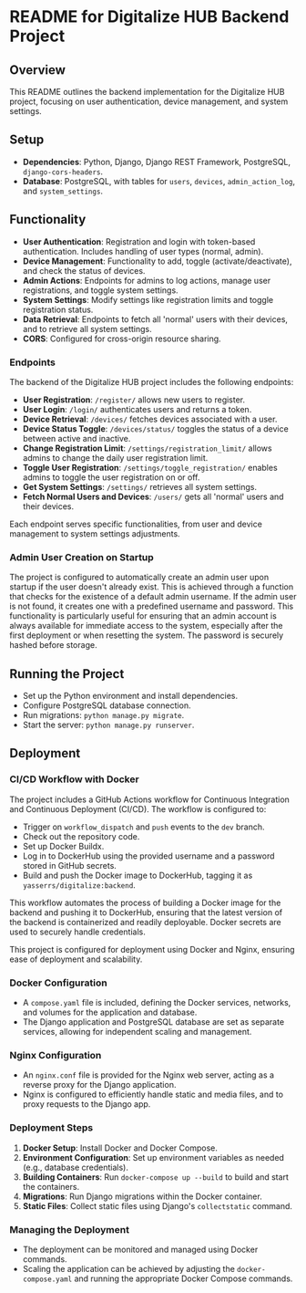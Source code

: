 # README for Digitalize HUB Backend Project

## Overview
This README outlines the backend implementation for the Digitalize HUB project, focusing on user authentication, device management, and system settings.

## Setup
- **Dependencies**: Python, Django, Django REST Framework, PostgreSQL, `django-cors-headers`.
- **Database**: PostgreSQL, with tables for `users`, `devices`, `admin_action_log`, and `system_settings`.

## Functionality
- **User Authentication**: Registration and login with token-based authentication. Includes handling of user types (normal, admin).
- **Device Management**: Functionality to add, toggle (activate/deactivate), and check the status of devices.
- **Admin Actions**: Endpoints for admins to log actions, manage user registrations, and toggle system settings.
- **System Settings**: Modify settings like registration limits and toggle registration status.
- **Data Retrieval**: Endpoints to fetch all 'normal' users with their devices, and to retrieve all system settings.
- **CORS**: Configured for cross-origin resource sharing.

### Endpoints

The backend of the Digitalize HUB project includes the following endpoints:

- **User Registration**: `/register/` allows new users to register.
- **User Login**: `/login/` authenticates users and returns a token.
- **Device Retrieval**: `/devices/` fetches devices associated with a user.
- **Device Status Toggle**: `/devices/status/` toggles the status of a device between active and inactive.
- **Change Registration Limit**: `/settings/registration_limit/` allows admins to change the daily user registration limit.
- **Toggle User Registration**: `/settings/toggle_registration/` enables admins to toggle the user registration on or off.
- **Get System Settings**: `/settings/` retrieves all system settings.
- **Fetch Normal Users and Devices**: `/users/` gets all 'normal' users and their devices.

Each endpoint serves specific functionalities, from user and device management to system settings adjustments.

### Admin User Creation on Startup
The project is configured to automatically create an admin user upon startup if the user doesn't already exist. This is achieved through a function that checks for the existence of a default admin username. If the admin user is not found, it creates one with a predefined username and password. This functionality is particularly useful for ensuring that an admin account is always available for immediate access to the system, especially after the first deployment or when resetting the system. The password is securely hashed before storage.

## Running the Project
- Set up the Python environment and install dependencies.
- Configure PostgreSQL database connection.
- Run migrations: `python manage.py migrate`.
- Start the server: `python manage.py runserver`.

## Deployment

### CI/CD Workflow with Docker

The project includes a GitHub Actions workflow for Continuous Integration and Continuous Deployment (CI/CD). The workflow is configured to:

- Trigger on `workflow_dispatch` and `push` events to the `dev` branch.
- Check out the repository code.
- Set up Docker Buildx.
- Log in to DockerHub using the provided username and a password stored in GitHub secrets.
- Build and push the Docker image to DockerHub, tagging it as `yasserrs/digitalize:backend`.

This workflow automates the process of building a Docker image for the backend and pushing it to DockerHub, ensuring that the latest version of the backend is containerized and readily deployable. Docker secrets are used to securely handle credentials.

This project is configured for deployment using Docker and Nginx, ensuring ease of deployment and scalability. 

### Docker Configuration
- A `compose.yaml` file is included, defining the Docker services, networks, and volumes for the application and database.
- The Django application and PostgreSQL database are set as separate services, allowing for independent scaling and management.

### Nginx Configuration
- An `nginx.conf` file is provided for the Nginx web server, acting as a reverse proxy for the Django application.
- Nginx is configured to efficiently handle static and media files, and to proxy requests to the Django app.

### Deployment Steps
1. **Docker Setup**: Install Docker and Docker Compose.
2. **Environment Configuration**: Set up environment variables as needed (e.g., database credentials).
3. **Building Containers**: Run `docker-compose up --build` to build and start the containers.
4. **Migrations**: Run Django migrations within the Docker container.
5. **Static Files**: Collect static files using Django's `collectstatic` command.

### Managing the Deployment
- The deployment can be monitored and managed using Docker commands.
- Scaling the application can be achieved by adjusting the `docker-compose.yaml` and running the appropriate Docker Compose commands.